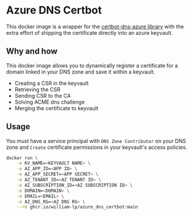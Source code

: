 # Azure DNS Certbot

This docker image is a wrapper for the [certbot-dns-azure library](https://certbot-dns-azure.readthedocs.io/en/latest/index.html) with the extra effort of shipping the certificate directly into an azure keyvault.

## Why and how

This docker image allows you to dynamically register a certificate for a domain linked in your DNS zone and save it within a keyvault.

- Creating a CSR in the keyvault
- Retrieving the CSR
- Sending CSR to the CA
- Solving ACME dns challenge
- Merging the certificate to keyvault

## Usage

You must have a service principal with `DNS Zone Contributor` on your DNS zone and `Create` certificate permissions in your keyvault's access policies.

```bash
docker run \
    -e KV_NAME=<KEYVAULT NAME> \
    -e AZ_APP_ID=<APP ID> \
    -e AZ_APP_SECRET=<APP SECRET> \
    -e AZ_TENANT_ID=<AZ TENANT ID> \
    -e AZ_SUBSCRIPTION_ID=<AZ SUBSCRIPTION ID> \
    -e DOMAIN=<DOMAIN> \
    -e EMAIL=<EMAIL> \
    -e AZ_DNS_RG=<AZ DNS RG> \
    --rm ghcr.io/william-lp/azure_dns_certbot:main
```
